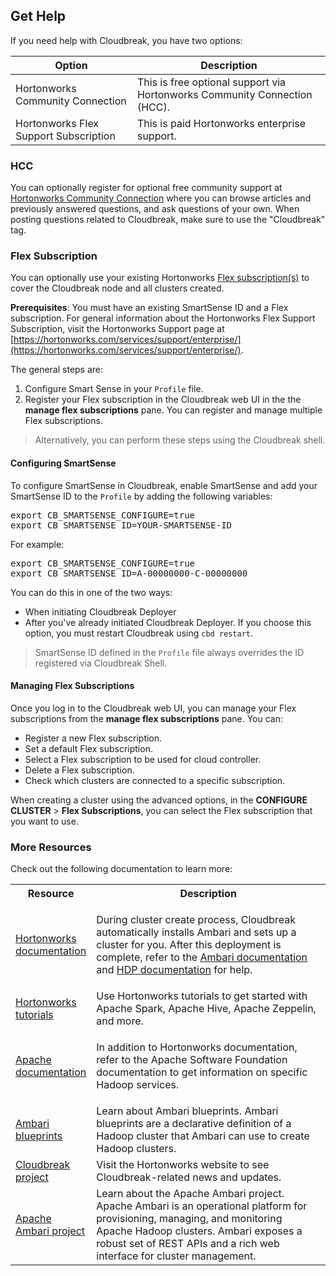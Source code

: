 
## Get Help

If you need help with Cloudbreak, you have two options:

| Option | Description |
|---|---|
| Hortonworks Community Connection |	This is free optional support via Hortonworks Community Connection (HCC).|
| Hortonworks Flex Support Subscription | This is paid Hortonworks enterprise support.|


### HCC

You can optionally register for optional free community support at [Hortonworks Community Connection](https://community.hortonworks.com/answers/index.html) where you can browse articles and previously answered questions, and ask questions of your own. When posting questions related to Cloudbreak, make sure to use the "Cloudbreak" tag.


### Flex Subscription

You can optionally use your existing Hortonworks [Flex subscription(s)](https://hortonworks.com/services/support/enterprise/) to cover the Cloudbreak node and all clusters created. 

**Prerequisites**: You must have an existing SmartSense ID and a Flex subscription. For general information about the Hortonworks Flex Support Subscription, visit the Hortonworks Support page at [https://hortonworks.com/services/support/enterprise/](https://hortonworks.com/services/support/enterprise/).

The general steps are:

1. Configure Smart Sense in your `Profile` file.   
2. Register your Flex subscription in the Cloudbreak web UI in the the **manage flex subscriptions** pane. You can register and manage multiple Flex subscriptions.   

> Alternatively, you can perform these steps using the Cloudbreak shell. 


#### Configuring SmartSense

To configure SmartSense in Cloudbreak, enable SmartSense and add your SmartSense ID to the `Profile` by adding the following variables:

<pre>export CB_SMARTSENSE_CONFIGURE=true
export CB_SMARTSENSE_ID=YOUR-SMARTSENSE-ID</pre>
    
For example:
 
<pre>export CB_SMARTSENSE_CONFIGURE=true
export CB_SMARTSENSE_ID=A-00000000-C-00000000</pre>

You can do this in one of the two ways:

* When initiating Cloudbreak Deployer  
* After you've already initiated Cloudbreak Deployer. If you choose this option, you must restart Cloudbreak using `cbd restart`.

> SmartSense ID defined in the `Profile` file always overrides the ID registered via Cloudbreak Shell.


#### Managing Flex Subscriptions

Once you log in to the Cloudbreak web UI, you can manage your Flex subscriptions from the **manage flex subscriptions** pane. You can:

* Register a new Flex subscription.  
* Set a default Flex subscription.  
* Select a Flex subscription to be used for cloud controller.  
* Delete a Flex subscription.  
* Check which clusters are connected to a specific subscription.  

When creating a cluster using the advanced options, in the **CONFIGURE CLUSTER** > **Flex Subscriptions**, you can select the Flex subscription that you want to use.


### More Resources 

Check out the following documentation to learn more:

<table>
<tr><th width="25%"> Resource </th><th width="75%">Description</th><tr>
<tr><td><a href="http://docs.hortonworks.com/index.html" target="_blank">Hortonworks documentation </a></td>
<td><p>During cluster create process, Cloudbreak automatically installs Ambari and sets up a cluster for you. After this deployment is complete, refer to the <a href="http://docs.hortonworks.com/HDPDocuments/Ambari/Ambari-2.4.1.0/index.html" target="_blank">Ambari documentation</a> and <a href="http://docs.hortonworks.com/HDPDocuments/HDP2/HDP-2.5.0/index.html" target="_blank">HDP documentation</a> for help.</p></td>
</tr>
<tr><td>
<a href="http://hortonworks.com/tutorials/" target="_blank">Hortonworks tutorials</a>
</td>
<td>Use Hortonworks tutorials to get started with Apache Spark, Apache Hive, Apache Zeppelin, and more.</td></tr>
<tr><td><a href="https://www.apache.org/" target="_blank">Apache documentation</a></td>
<td>
<p> In addition to Hortonworks documentation, refer to the Apache Software Foundation documentation to get information on specific Hadoop services. 
</p>
</td></tr>
<tr><td><a href="https://cwiki.apache.org/confluence/display/AMBARI/Blueprints" target="_blank">Ambari blueprints</a></td><td>Learn about Ambari blueprints. Ambari blueprints are a declarative definition of a Hadoop cluster that Ambari can use to create Hadoop clusters.</td></tr>
<tr><td><a href="http://hortonworks.com/open-source/cloudbreak/" target="_blank">Cloudbreak project</a></td><td>Visit the Hortonworks website to see Cloudbreak-related news and updates.</td></tr>
<tr><td><a href="http://hortonworks.com/hadoop/ambari/" target="_blank">Apache Ambari project</a></td><td>Learn about the Apache Ambari project. Apache Ambari is an operational platform for provisioning, managing, and monitoring Apache Hadoop clusters. Ambari exposes a robust set of REST APIs and a rich web interface for cluster management.</td></tr>
</table>




